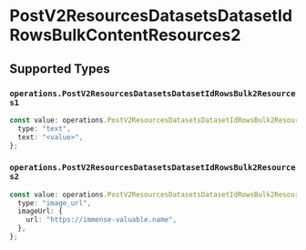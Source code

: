 # PostV2ResourcesDatasetsDatasetIdRowsBulkContentResources2


## Supported Types

### `operations.PostV2ResourcesDatasetsDatasetIdRowsBulk2Resources1`

```typescript
const value: operations.PostV2ResourcesDatasetsDatasetIdRowsBulk2Resources1 = {
  type: "text",
  text: "<value>",
};
```

### `operations.PostV2ResourcesDatasetsDatasetIdRowsBulk2Resources2`

```typescript
const value: operations.PostV2ResourcesDatasetsDatasetIdRowsBulk2Resources2 = {
  type: "image_url",
  imageUrl: {
    url: "https://immense-valuable.name",
  },
};
```

